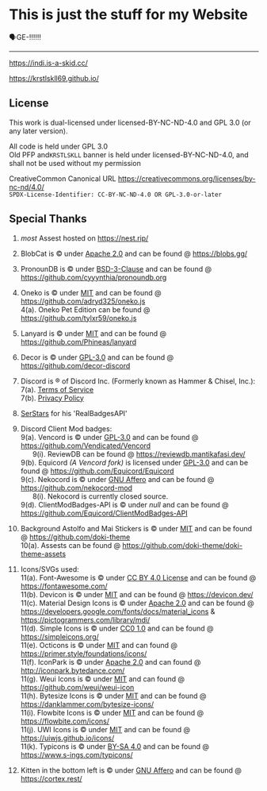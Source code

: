 # This is just the stuff for my Website

🗣️GE-‼️‼️‼️

---

https://indi.is-a-skid.cc/

https://krstlskll69.github.io/

## License

This work is dual-licensed under licensed-BY-NC-ND-4.0 and GPL 3.0 (or any later version).

All code is held under GPL 3.0 </br>
Old PFP and`KRSTLSKLL` banner is held under licensed-BY-NC-ND-4.0, and shall not be used without my permission

CreativeCommon Canonical URL https://creativecommons.org/licenses/by-nc-nd/4.0/ </br>
`SPDX-License-Identifier: CC-BY-NC-ND-4.0 OR GPL-3.0-or-later`

## Special Thanks

1. _most_ Assest hosted on https://nest.rip/

2. BlobCat is &copy; under [Apache 2.0](https://www.apache.org/licenses/LICENSE-2.0.html) and can be found @ https://blobs.gg/

3. PronounDB is &copy; under [BSD-3-Clause](https://raw.githubusercontent.com/cyyynthia/pronoundb.org/refs/heads/mistress/LICENSE) and can be found @ https://github.com/cyyynthia/pronoundb.org

4. Oneko is &copy; under [MIT](https://raw.githubusercontent.com/adryd325/oneko.js/refs/heads/main/LICENSE) and can be found @ https://github.com/adryd325/oneko.js </br>
   4(a). Oneko Pet Edition can be found @ https://github.com/tylxr59/oneko.js

5. Lanyard is &copy; under [MIT](https://raw.githubusercontent.com/Phineas/lanyard/refs/heads/main/LICENSE) and can be found @ https://github.com/Phineas/lanyard

6. Decor is &copy; under [GPL-3.0](https://www.gnu.org/licenses/gpl-3.0.en.html) and can be found @ https://github.com/decor-discord

7. Discord is &reg; of Discord Inc. (Formerly known as Hammer & Chisel, Inc.): </br>
   7(a). [Terms of Service](https://discord.com/terms/) </br>
   7(b). [Privacy Policy](https://discord.com/privacy) </br>

8. [SerStars](https://github.com/SerStars) for his 'RealBadgesAPI'</br>

9. Discord Client Mod badges: </br>
   9(a). Vencord is &copy; under [GPL-3.0](https://www.gnu.org/licenses/gpl-3.0.en.html) and can be found @ https://github.com/Vendicated/Vencord </br>
   &nbsp; &nbsp; &nbsp; 9(i). ReviewDB can be found @ https://reviewdb.mantikafasi.dev/ </br>
   9(b). Equicord _(A Vencord fork)_ is licensed under [GPL-3.0](https://www.gnu.org/licenses/gpl-3.0.en.html) and can be found @ https://github.com/Equicord/Equicord </br>
   9(c). Nekocord is &copy; under [GNU Affero](https://www.gnu.org/licenses/agpl-3.0.en.html) and can be found @ https://github.com/nekocord-mod </br>
   &nbsp; &nbsp; &nbsp; 8(i). Nekocord is currently closed source. </br>
   9(d). ClientModBadges-API is &copy; under _null_ and can be found @ https://github.com/Equicord/ClientModBadges-API </br>

10. Background Astolfo and Mai Stickers is &copy; under [MIT](https://raw.githubusercontent.com/doki-theme/doki-theme-github/refs/heads/master/LICENSE) and can be found @ https://github.com/doki-theme </br>
    10(a). Assests can be found @ https://github.com/doki-theme/doki-theme-assets

11. Icons/SVGs used: </br>
    11(a). Font-Awesome is &copy; under [CC BY 4.0 License](https://creativecommons.org/licenses/by/4.0/) and can be found @ https://fontawesome.com/ </br>
    11(b). Devicon is &copy; under [MIT](https://raw.githubusercontent.com/devicons/devicon/refs/heads/master/LICENSE) and can be found @ https://devicon.dev/ </br>
    11(c). Material Design Icons is &copy; under [Apache 2.0](https://www.apache.org/licenses/LICENSE-2.0.html) and can be found @ https://developers.google.com/fonts/docs/material_icons & https://pictogrammers.com/library/mdi/</br>
    11(d). Simple Icons is &copy; under [CC0 1.0](https://creativecommons.org/publicdomain/zero/1.0/) and can be found @ https://simpleicons.org/ </br>
    11(e). Octicons is &copy; under [MIT](https://raw.githubusercontent.com/primer/octicons/refs/heads/main/LICENSE) and can found @ https://primer.style/foundations/icons/ </br>
    11(f). IconPark is &copy; under [Apache 2.0](https://www.apache.org/licenses/LICENSE-2.0.html) and can found @ http://iconpark.bytedance.com/ </br>
    11(g). Weui Icons is &copy; under [MIT]() and can found @ https://github.com/weui/weui-icon </br>
    11(h). Bytesize Icons is &copy; under [MIT](https://raw.githubusercontent.com/danklammer/bytesize-icons/refs/heads/master/LICENSE.md) and can be found @ https://danklammer.com/bytesize-icons/ </br>
    11(i). Flowbite Icons is &copy; under [MIT](https://raw.githubusercontent.com/themesberg/flowbite-icons/refs/heads/main/LICENSE) and can be found @ https://flowbite.com/icons/ </br>
    11(j). UWI Icons is &copy; under [MIT](https://raw.githubusercontent.com/uiwjs/icons/refs/heads/master/LICENSE) and can be found @ https://uiwjs.github.io/icons/ </br>
    11(k). Typicons is &copy; under [BY-SA 4.0](https://creativecommons.org/licenses/by-sa/4.0/) and can be found @ https://www.s-ings.com/typicons/

12. Kitten in the bottom left is &copy; under [GNU Affero](https://www.gnu.org/licenses/agpl-3.0.en.html) and can be found @ https://cortex.rest/
